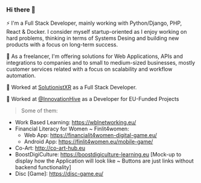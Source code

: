 ### Hi there 👋

⚡ I'm a Full Stack Developer, mainly working with Python/Django, PHP, React & Docker. I consider myself startup-oriented as I enjoy working on hard problems, thinking in terms of Systems Desing and building new products with a focus on long-term success.

🌱 As a freelancer, I'm offering solutions for Web Applications, APIs and integrations to companies and to small to medium-sized businesses, mostly customer services related with a focus on scalability and workflow automation.

👯 Worked at [SolutionistXR](https://solutionist.gr/) as a Full Stack Developer.

🔭 Worked at [@InnovationHive](https://github.com/InnovationHive) as a Developer for EU-Funded Projects
> Some of them:

  - Work Based Learning: https://wblnetworking.eu/
  - Financial Literacy for Women ~ Finlit4women: 
      - Web App: https://financialit4women-digital-game.eu/
      - Android App: https://finlit4women.eu/mobile-game/
  - Co-Art: http://co-art-hub.eu
  - BoostDigiCulture: https://boostdigiculture-learning.eu [Mock-up to display how the Application will look like ~ Buttons are just links without backend functionality]
  - Disc [Game]: https://disc-game.eu/
<!--
**dio22222/dio22222** is a ✨ _special_ ✨ repository because its `README.md` (this file) appears on your GitHub profile.

Here are some ideas to get you started:

- 🔭 I’m currently working on ...
- 🌱 I’m currently learning ...
- 👯 I’m looking to collaborate on ...
- 🤔 I’m looking for help with ...
- 💬 Ask me about ...
- 📫 How to reach me: ...
- 😄 Pronouns: ...
- ⚡ Fun fact: ...
-->

